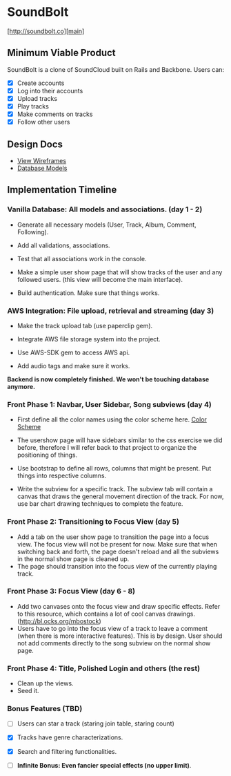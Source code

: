 # SoundBolt

[http://soundbolt.co][main]

[main]: http://soundbolt.co

## Minimum Viable Product
SoundBolt is a clone of SoundCloud built on Rails and Backbone. Users can:

<!-- This is a Markdown checklist. Use it to keep track of your progress! -->

- [X] Create accounts
- [X] Log into their accounts
- [X] Upload tracks
- [X] Play tracks
- [X] Make comments on tracks
- [X] Follow other users

## Design Docs
* [View Wireframes][views]
* [Database Models][schema]

[views]: ./docs/views.md
[schema]: ./docs/schema.md

## Implementation Timeline

### Vanilla Database: All models and associations. (day 1 - 2)
+ Generate all necessary models (User, Track, Album, Comment, Following).
+ Add all validations, associations.
+ Test that all associations work in the console.

+ Make a simple user show page that will show tracks of the user and any followed users.
(this view will become the main interface).

+ Build authentication. Make sure that things works.

### AWS Integration: File upload, retrieval and streaming (day 3)
+ Make the track upload tab (use paperclip gem).

+ Integrate AWS file storage system into the project.
+ Use AWS-SDK gem to access AWS api.
+ Add audio tags and make sure it works.

**Backend is now completely finished. We won't be touching database anymore.**

### Front Phase 1: Navbar, User Sidebar, Song subviews (day 4)
+ First define all the color names using the color scheme here.
[Color Scheme][colors]
+ The usershow page will have sidebars similar to the css exercise we did before, therefore I will refer back to that project to organize the positioning of things.
+ Use bootstrap to define all rows, columns that might be present. Put things into respective columns.

+ Write the subview for a specific track. The subview tab will contain a canvas that draws the general movement direction of the track. For now, use bar chart drawing techniques to complete the feature.

### Front Phase 2: Transitioning to Focus View (day 5)
+ Add a tab on the user show page to transition the page into a focus view. The focus view will not be present for now. Make sure that when switching back and forth, the page doesn't reload and all the subviews in the normal show page is cleaned up.
+ The page should transition into the focus view of the currently playing track.

### Front Phase 3: Focus View (day 6 - 8)
+ Add two canvases onto the focus view and draw specific effects. Refer to this resource, which contains a lot of cool canvas drawings. (http://bl.ocks.org/mbostock)
+ Users have to go into the focus view of a track to leave a comment (when there is more interactive features). This is by design. User should not add comments directly to the song subview on the normal show page.

### Front Phase 4: Title, Polished Login and others (the rest)
+ Clean up the views.
+ Seed it.

### Bonus Features (TBD)
- [ ] Users can star a track (staring join table, staring count)
- [X] Tracks have genre characterizations.
- [X] Search and filtering functionalities.

- [ ] **Infinite Bonus: Even fancier special effects (no upper limit)**.

[colors]:http://htmlpreview.github.com/?https://github.com/Razynoir/soundbolt/blob/master/docs/wireframes/color_scheme.html

